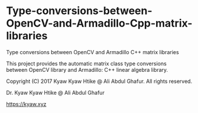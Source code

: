 # Type-conversions-between-OpenCV-and-Armadillo-Cpp-matrix-libraries
Type conversions between OpenCV and Armadillo C++ matrix libraries

This project provides the automatic matrix class type conversions between OpenCV library and Armadillo: C++ linear algebra library.

Copyright (C) 2017 Kyaw Kyaw Htike @ Ali Abdul Ghafur. All rights reserved.



Dr. Kyaw Kyaw Htike @ Ali Abdul Ghafur



https://kyaw.xyz
